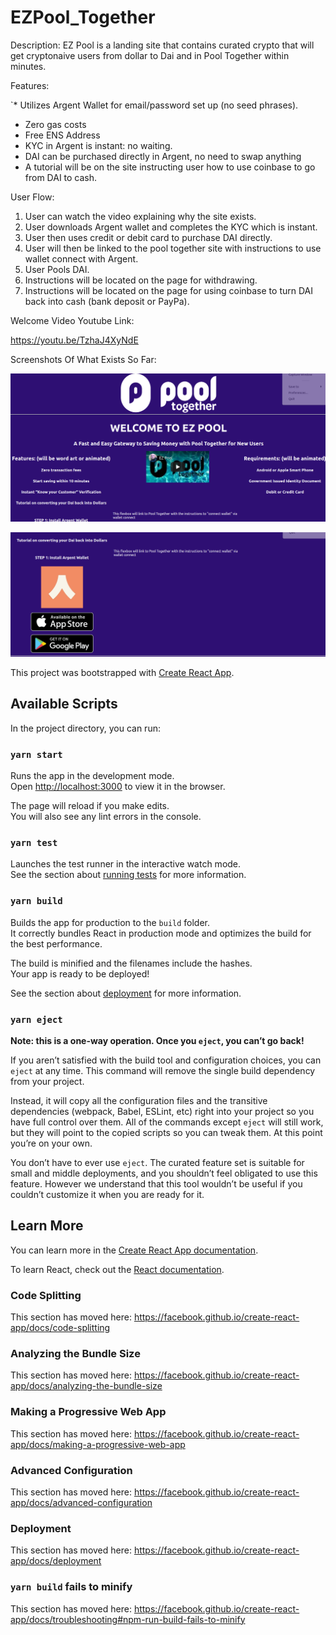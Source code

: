 # EZPool_Together

Description:  EZ Pool is a landing site that contains curated crypto that will get cryptonaive users from dollar to Dai and in Pool Together within minutes. 


Features: 

`* Utilizes Argent Wallet for email/password set up (no seed phrases).
 * Zero gas costs
 * Free ENS Address
 * KYC in Argent is instant:  no waiting.
 * DAI can be purchased directly in Argent, no need to swap anything
 * A tutorial will be on the site instructing user how to use coinbase to go from DAI to cash.

User Flow: 

1.  User can watch the video explaining why the site exists. 
2.  User downloads Argent wallet and completes the KYC which is instant.
3.  User then uses credit or debit card to purchase DAI directly.
4.  User will then be linked to the pool together site with instructions to use wallet connect with Argent. 
5.  User Pools DAI.
6.  Instructions will be located on the page for withdrawing.
7.  Instructions will be located on the page for using coinbase to turn DAI back into cash (bank deposit or PayPa).

Welcome Video Youtube Link:  

https://youtu.be/TzhaJ4XyNdE

Screenshots Of What Exists So Far: 

![shot 2](https://github.com/adrianhacker-pdx/EZPool_Together/blob/master/Screenshot%20at%2010-16-52.png?raw=true)


![Shot 1](https://github.com/adrianhacker-pdx/EZPool_Together/blob/master/Screenshot%20at%2010-17-12.png?raw=true)




This project was bootstrapped with [Create React App](https://github.com/facebook/create-react-app).

## Available Scripts

In the project directory, you can run:

### `yarn start`

Runs the app in the development mode.<br />
Open [http://localhost:3000](http://localhost:3000) to view it in the browser.

The page will reload if you make edits.<br />
You will also see any lint errors in the console.

### `yarn test`

Launches the test runner in the interactive watch mode.<br />
See the section about [running tests](https://facebook.github.io/create-react-app/docs/running-tests) for more information.

### `yarn build`

Builds the app for production to the `build` folder.<br />
It correctly bundles React in production mode and optimizes the build for the best performance.

The build is minified and the filenames include the hashes.<br />
Your app is ready to be deployed!

See the section about [deployment](https://facebook.github.io/create-react-app/docs/deployment) for more information.

### `yarn eject`

**Note: this is a one-way operation. Once you `eject`, you can’t go back!**

If you aren’t satisfied with the build tool and configuration choices, you can `eject` at any time. This command will remove the single build dependency from your project.

Instead, it will copy all the configuration files and the transitive dependencies (webpack, Babel, ESLint, etc) right into your project so you have full control over them. All of the commands except `eject` will still work, but they will point to the copied scripts so you can tweak them. At this point you’re on your own.

You don’t have to ever use `eject`. The curated feature set is suitable for small and middle deployments, and you shouldn’t feel obligated to use this feature. However we understand that this tool wouldn’t be useful if you couldn’t customize it when you are ready for it.

## Learn More

You can learn more in the [Create React App documentation](https://facebook.github.io/create-react-app/docs/getting-started).

To learn React, check out the [React documentation](https://reactjs.org/).

### Code Splitting

This section has moved here: https://facebook.github.io/create-react-app/docs/code-splitting

### Analyzing the Bundle Size

This section has moved here: https://facebook.github.io/create-react-app/docs/analyzing-the-bundle-size

### Making a Progressive Web App

This section has moved here: https://facebook.github.io/create-react-app/docs/making-a-progressive-web-app

### Advanced Configuration

This section has moved here: https://facebook.github.io/create-react-app/docs/advanced-configuration

### Deployment

This section has moved here: https://facebook.github.io/create-react-app/docs/deployment

### `yarn build` fails to minify

This section has moved here: https://facebook.github.io/create-react-app/docs/troubleshooting#npm-run-build-fails-to-minify
